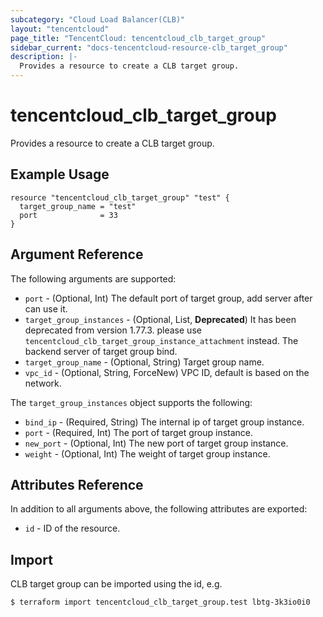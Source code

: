 ```yaml
---
subcategory: "Cloud Load Balancer(CLB)"
layout: "tencentcloud"
page_title: "TencentCloud: tencentcloud_clb_target_group"
sidebar_current: "docs-tencentcloud-resource-clb_target_group"
description: |-
  Provides a resource to create a CLB target group.
---
```


# tencentcloud_clb_target_group

Provides a resource to create a CLB target group.

## Example Usage

```hcl
resource "tencentcloud_clb_target_group" "test" {
  target_group_name = "test"
  port              = 33
}
```

## Argument Reference

The following arguments are supported:

* `port` - (Optional, Int) The default port of target group, add server after can use it.
* `target_group_instances` - (Optional, List, **Deprecated**) It has been deprecated from version 1.77.3. please use `tencentcloud_clb_target_group_instance_attachment` instead. The backend server of target group bind.
* `target_group_name` - (Optional, String) Target group name.
* `vpc_id` - (Optional, String, ForceNew) VPC ID, default is based on the network.

The `target_group_instances` object supports the following:

* `bind_ip` - (Required, String) The internal ip of target group instance.
* `port` - (Required, Int) The port of target group instance.
* `new_port` - (Optional, Int) The new port of target group instance.
* `weight` - (Optional, Int) The weight of target group instance.

## Attributes Reference

In addition to all arguments above, the following attributes are exported:

* `id` - ID of the resource.



## Import

CLB target group can be imported using the id, e.g.

```
$ terraform import tencentcloud_clb_target_group.test lbtg-3k3io0i0
```

